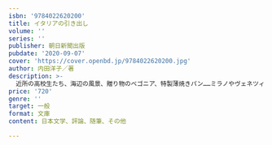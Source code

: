 ```yaml
---
isbn: '9784022620200'
title: イタリアの引き出し
volume: ''
series: ''
publisher: 朝日新聞出版
pubdate: '2020-09-07'
cover: 'https://cover.openbd.jp/9784022620200.jpg'
author: 内田洋子／著
description: >-
  近所の高校生たち、海辺の風景、贈り物のベゴニア、特製薄焼きパン……ミラノやヴェネツィアの街角で、バールで、散歩の途中で著者が出合った鮮やかな一瞬一瞬を季節の彩りと共にスケッチした随筆60編。端的な文章で描かれた、多様な色と音の詰まった宝箱。
price: '720'
genre: ''
target: 一般
format: 文庫
content: 日本文学、評論、随筆、その他

---
```

